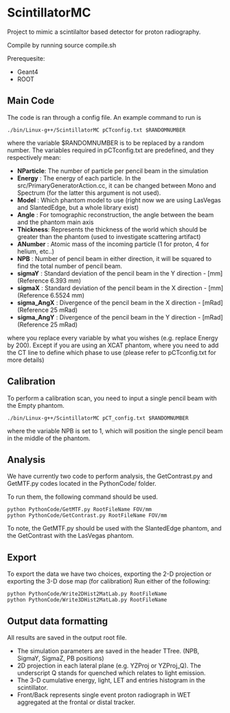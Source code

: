 # ScintillatorMC

Project to mimic a scintilaltor based detector for proton radiography.

Compile by running source compile.sh

Prerequesite:
- Geant4
- ROOT

## Main Code 
The code is ran through a config file. An example command to run is

```shell script
./bin/Linux-g++/ScintillatorMC pCTconfig.txt $RANDOMNUMBER
```

where the variable $RANDOMNUMBER is to be replaced by a random number. The variables required in pCTconfig.txt are predefined, and they respectively mean:

- **NParticle**: The number of particle	per pencil beam	in the simulation
- **Energy**   : The energy of each particle. In the src/PrimaryGeneratorAction.cc, it can be changed between Mono and Spectrum	(for the latter this argument is not used).
- **Model**    : Which phantom model to	use (right now we are using LasVegas and SlantedEdge, but a whole library exist)
- **Angle**    : For tomographic reconstruction, the angle between the beam and	the phantom main axis
- **Thickness**: Represents the	thickness of the world which should be greater than the	phantom	(used to investigate scattering artifact)
- **ANumber**  : Atomic	mass of	the incoming particle (1 for proton, 4 for helium, etc..)
- **NPB**      : Number	of pencil beam in either direction, it will be squared to find the total number	of pencil beam.
- **sigmaY**   : Standard deviation of the pencil beam in the Y direction - [mm] (Reference 6.393 mm)
- **sigmaX**   : Standard deviation of the pencil beam in the X direction - [mm] (Reference 6.5524 mm)
- **sigma_AngX**   : Divergence of the pencil beam in the X direction - [mRad] (Reference 25 mRad)
- **sigma_AngY**   : Divergence of the pencil beam in the Y direction - [mRad] (Reference 25 mRad)


where you replace every variable by what you wishes (e.g. replace Energy by 200).
Except if you are using an XCAT phantom, where you need to add the CT line to define which phase to use (please refer to pCTconfig.txt for more details)

## Calibration

To perform a calibration scan, you need	to input a single pencil beam with the Empty phantom.

```shell script
./bin/Linux-g++/ScintillatorMC pCT_config.txt $RANDOMNUMBER
```
where the variable NPB is set to 1, which will position the single pencil beam in the middle of the phantom.

## Analysis

We have currently two code to perform analysis, the GetContrast.py and GetMTF.py codes located in the PythonCode/ folder.

To run them, the following command should be used.
```shell script
python PythonCode/GetMTF.py RootFileName FOV/mm
python PythonCode/GetContrast.py RootFileName FOV/mm
```

To note, the GetMTF.py should be used with the SlantedEdge phantom, and the GetContrast with the LasVegas phantom.

## Export
To export the data we have two choices, exporting the 2-D projection or exporting the 3-D dose map (for calibration)
Run either of the following:
```shell script
python PythonCode/Write2DHist2MatLab.py RootFileName
python PythonCode/Write3DHist2MatLab.py RootFileName
```

## Output data formatting
All results are saved in the output root file.
- The simulation parameters are saved in the header TTree. (NPB, SigmaY, SigmaZ, PB positions)
- 2D projection in each lateral plane (e.g. YZProj or YZProj_Q). The underscript Q stands for quenched which relates to light emission.
- The 3-D cumulative energy, light, LET and entries histogram in the scintillator.
- Front/Back represents single event proton radiograph in WET aggregated at the frontal or distal tracker. 
